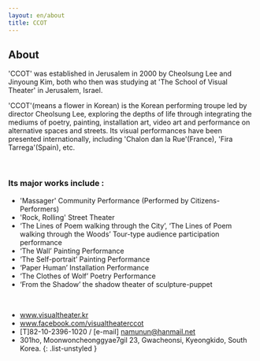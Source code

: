 ```yaml
---
layout: en/about
title: CCOT
---
```


## About

'CCOT' was established in Jerusalem in 2000 by Cheolsung Lee and Jinyoung Kim, both who then was studying at 'The School of Visual Theater' in Jerusalem, Israel. 

'CCOT'(means a flower in Korean) is the Korean performing troupe led by director Cheolsung Lee, exploring the depths of life through integrating the mediums of poetry, painting, installation art, video art and performance on alternative spaces and streets. Its visual performances have been presented internationally, including 'Chalon dan la Rue'(France), 'Fira Tarrega'(Spain), etc. 

&nbsp;

### Its major works include :

- 'Massager' Community Performance (Performed by Citizens-Performers)
- 'Rock, Rolling' Street Theater
- ‘The Lines of Poem walking through the City’, ‘The Lines of Poem walking through the Woods’ Tour-type audience participation performance 
- ‘The Wall’ Painting Performance 
- ‘The Self-portrait’  Painting Performance
- ‘Paper Human’ Installation Performance
- ‘The Clothes of Wolf’  Poetry Performance
- ‘From the Shadow’ the shadow theater of sculpture-puppet 

&nbsp;

- www.visualtheater.kr
- www.facebook.com/visualtheaterccot
- [T]82-10-2396-1020 / [e-mail] namunun@hanmail.net
- 301ho, Moonwoncheonggyae7gil 23, Gwacheonsi, Kyeongkido, South Korea.
{: .list-unstyled }
